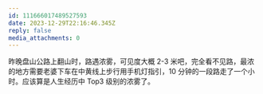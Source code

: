 ```yaml
---
id: 111666017489527593
date: 2023-12-29T22:16:46.345Z
reply: false
media_attachments: 0
---
```


昨晚盘山公路上翻山时，路遇浓雾，可见度大概 2-3 米吧，完全看不见路，最浓的地方需要老婆下车在中黄线上步行用手机灯指引，10 分钟的一段路走了一个小时。应该算是人生经历中 Top3 级别的浓雾了。

